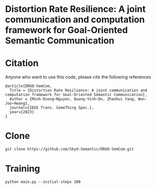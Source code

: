# Distortion Rate Resilience: A joint communication and computation framework for Goal-Oriented Semantic Communication

# Citation
Anyone who want to use this code, please cite the following references
```
@article{DRGO-SemCom,
  Title = {Distortion Rate Resilience: A joint communication and computation framework for Goal-Oriented Semantic Communication},
  Author = {Minh-Duong~Nguyen, Quang-Vinh~Do, Zhaohui Yang, Won-Joo~Hwang},
  journal={IEEE Trans. SomeThing Spec.},
  year={2023}
}
```

# Clone
```
git clone https://github.com/Skyd-Semantic/DRGO-SemCom.git
```

# Training
```commandline
python main.py --initial-steps 100
```

